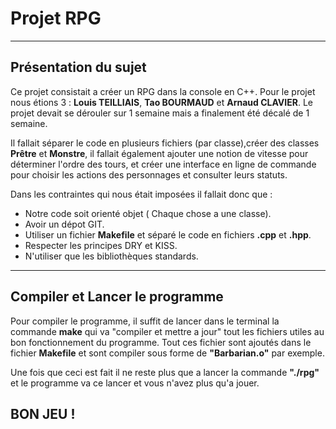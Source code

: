
# Projet RPG
---
## Présentation du sujet 


Ce projet consistait a créer un RPG dans la console en C++. Pour le projet nous étions 3 : **Louis TEILLIAIS**, **Tao BOURMAUD** et **Arnaud CLAVIER**. Le projet devait se dérouler sur 1 semaine mais a finalement été décalé de 1 semaine. 

Il fallait séparer le code en plusieurs fichiers (par classe),créer des classes **Prêtre** et **Monstre**, il fallait également ajouter une notion de vitesse pour déterminer l'ordre des tours, et créer une interface en ligne de commande pour choisir les actions des personnages et consulter leurs statuts.

Dans les contraintes qui nous était imposées il fallait donc que :
- Notre code soit orienté objet ( Chaque chose a une classe).
- Avoir un dépot GIT. 
- Utiliser un fichier **Makefile** et séparé le code en fichiers **.cpp** et **.hpp**. 
- Respecter les principes DRY et KISS.
- N'utiliser que les  bibliothèques standards.

--- 
## Compiler et Lancer le programme 

Pour compiler le programme, il suffit de lancer dans le terminal la commande **make** qui va "compiler et mettre a jour" tout les fichiers utiles au bon fonctionnement du programme. Tout ces fichier sont ajoutés dans le fichier **Makefile** et sont compiler sous forme de **"Barbarian.o"** par exemple. 

Une fois que ceci est fait il ne reste plus que a lancer la commande **"./rpg"** et le programme va ce lancer et vous n'avez plus qu'a jouer.

## BON JEU ! 
